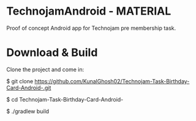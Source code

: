 # TechnojamAndroid - MATERIAL 



 Proof of concept Android app for Technojam pre membership task.
 
# Download & Build
Clone the project and come in:

$ git clone https://github.com/KunalGhosh02/Technojam-Task-Birthday-Card-Android-.git 

$ cd Technojam-Task-Birthday-Card-Android-

$ ./gradlew build
